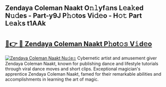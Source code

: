 ## Zendaya Coleman Naakt O𝚗𝚕yf𝚊ns L𝚎a𝚔ed N𝚞𝚍es - Part-y9J P𝚑𝚘tos Vi𝚍𝚎o - H𝚘𝚝 Part L𝚎a𝚔s t1AAk

# <h2><a href="http://kfbhv6w.oniu.top/?m=Zendaya+Coleman+Naakt">🔗👉 🔴 Zendaya Coleman Naakt P𝚑ot𝚘𝚜 V𝚒d𝚎o</a></h2>

[![Zendaya Coleman Naakt Nu𝚍e𝚜](https://i.imgur.com/0qMVB7G.gif)](http://kfbhv6w.oniu.top/?m=Zendaya+Coleman+Naakt)
Cybernetic artist and amusement giver Zendaya Coleman Naakt, known for publishing dance and lifestyle tutorials through viral dance moves and short clips. Exceptional magician's apprentice Zendaya Coleman Naakt, famed for their remarkable abilities and accomplishments in learning the art of magic.  
